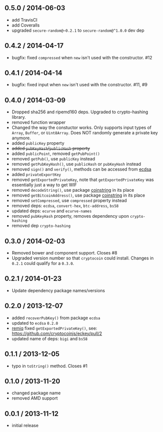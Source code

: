 0.5.0 / 2014-06-03
------------------
* add TravisCI
* add Coveralls
* upgraded `secure-random@~0.2.1` to `secure-random@^1.0.0` dev dep

0.4.2 / 2014-04-17
------------------
* bugfix: fixed `compressed` when `new` isn't used with the constructor. #12

0.4.1 / 2014-04-14
------------------
* bugfix: fixed input when `new` isn't used with the constructor. #11, #9

0.4.0 / 2014-03-09
------------------
* Dropped sha256 and ripemd160 deps. Upgraded to crypto-hashing library.
* removed function wrapper
* Changed the way the constuctor works. Only supports input types of `Array`, `Buffer`, or `Uint8Array`. Does NOT randomly generate a private key anymore.
* added `publicKey` property
* ~~added `pubKeyHash`/`publicHash` property~~
* added `publicPoint`, removed `getPubPoint()`
* removed `getPub()`, use `publicKey` instead
* removed `getPubKeyHash()`, use `publicHash` or `pubKeyHash` instead
* removed `sign()` and `verify()`, methods can be accessed from [ecdsa](https://github.com/cryptocoinjs/ecdsa)
* added `privateExportKey` 
* removed `getExportedPrivateKey`, note that `getExportedPrivateKey` was essentially just a way to get WIF
* removed `decodeString()`, use package [coinstring][coinstring] in its place
* removed `getBitcoinAddress()`, use package [coinstring][coinstring] in its place
* removed `setCompressed`, use `compressed` property instead
* removed deps: `ecdsa`, `convert-hex`, `btc-address`, `bs58`
* updated deps: `ecurve` and `ecurve-names`
* removed `pubKeyHash` property, removes dependency upon `crypto-hashing`
* removed dep `crypto-hashing`

0.3.0 / 2014-02-03
------------------
* Removed bower and component support. Closes #8
* Upgraded version number so that `cryptocoin` could install. Changes in `0.2.1` could qualify for a `0.3.0`.

0.2.1 / 2014-01-23
------------------
* Update dependency package names/versions

0.2.0 / 2013-12-07
------------------
* added `recoverPubKey()` from package `ecdsa`
* updated to `ecdsa` `0.2.0`
* [remiq](https://github.com/remiq) fixed `getExportedPrivateKey()`, see: https://github.com/cryptocoinjs/eckey/pull/2
* updated name of deps: `bigi` and `bs58`

0.1.1 / 2013-12-05
------------------
* typo in `toString()` method. Closes #1

0.1.0 / 2013-11-20
------------------
* changed package name 
* removed AMD support

0.0.1 / 2013-11-12
------------------
* initial release

[coinstring]: https://github.com/cryptocoinjs/coinstring